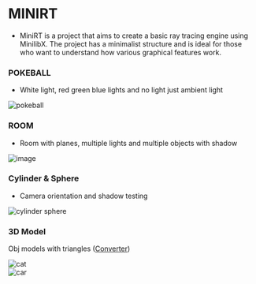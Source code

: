 # MINIRT 
- MiniRT is a project that aims to create a basic ray tracing engine using MinilibX. The project has a minimalist structure and is ideal for those who want to understand how various graphical features work.  

 
  
### POKEBALL  

- White light, red green blue lights and no light just ambient light  
  
![pokeball](https://github.com/user-attachments/assets/b30b86a8-76a5-4d5d-9b12-546b55ae7135)

### ROOM  
  
- Room with planes, multiple lights and multiple objects with shadow  
  
![image](https://github.com/user-attachments/assets/24cfecf2-6ac7-4e5d-a5f5-f8bb7789aba8)  
 

### Cylinder & Sphere  

- Camera orientation and shadow testing
    
 ![cylinder sphere](https://github.com/user-attachments/assets/16edb406-b483-44fe-b00e-7a2bd890fb60)  

### 3D Model  

  Obj models with triangles ([Converter](https://github.com/matboivin/minirt_mesh_converter))  
  
![cat](https://github.com/user-attachments/assets/40d11753-8026-4fb9-b3f4-85fe71b5bc46)  
![car](https://github.com/user-attachments/assets/75ed8165-2cf4-41f0-bf90-b3891d742ead)
